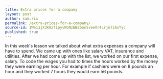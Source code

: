 ```yaml
---
title: Extra prices for a company
layout: post
author: sam.rix
permalink: /extra-prices-for-a-company/
source-id: 1We11jX3KAzfipyvWoNzEBZbonSveeXr4Lrjm7i6xYyc
published: true
---
```

In this week's lesson we talked about what extra expenses a company will have to spend. We came up with ones like salary VAT, insurance and utilities. After we had come up with the list, we worked on our first expense, salary. To code the wages you had to times the hours worked by the money they were earning per hour. For example if cashiers were on 8 pounds an hour and they worked 7 hours they would earn 56 pounds.

